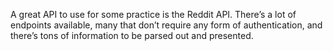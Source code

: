 A great API to use for some practice is the Reddit API. There’s a lot of endpoints available, many that don’t require any form of authentication, and there’s tons of information to be parsed out and presented.


